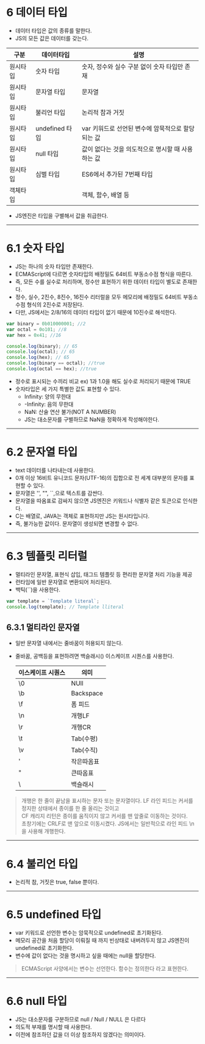 # 6 데이터 타입

- 데이터 타입은 값의 종류를 말한다.
- JS의 모든 값은 데이터를 갖는다.

| 구분     | 데이터타입     | 설명                                              |
| -------- | -------------- | ------------------------------------------------- |
| 원시타입 | 숫자 타입      | 숫자, 정수와 실수 구분 없이 숫자 타입만 존재      |
| 원시타입 | 문자열 타입    | 문자열                                            |
| 원시타입 | 불리언 타입    | 논리적 참과 거짓                                  |
| 원시타입 | undefined 타입 | var 키워드로 선언된 변수에 암묵적으로 할당되는 값 |
| 원시타입 | null 타입      | 값이 없다는 것을 의도적으로 명시할 때 사용하는 값 |
| 원시타입 | 심벌 타입      | ES6에서 추가된 7번째 타입                         |
| 객체타입 |                | 객체, 함수, 배열 등                               |

- JS엔진은 타입을 구별해서 값을 취급한다.

---

# 6.1 숫자 타입

- JS는 하나의 숫자 타입만 존재한다.
- ECMAScript에 다르면 숫자타입의 배정밀도 64비트 부동소수점 형식을 따른다.
- 즉, 모든 수를 실수로 처리하며, 정수만 표현하기 위한 데이터 타입이 별도로 존재한다.
- 정수, 실수, 2진수, 8진수, 16진수 리터럴을 모두 메모리에 배정밀도 64비트 부동소수점 형식의 2진수로 저장된다.
- 다만, JS에서는 2/8/16의 데이터 타입이 없기 때문에 10진수로 해석한다.

```js
var binary = 0b010000001; //2
var octal = 0o101; //8
var hex = 0x41; //16

console.log(binary); // 65
console.log(octal); // 65
console.log(hex); // 65
console.log(binary == octal); //true
console.log(octal == hex); //true
```

- 정수로 표시되는 수끼리 비교 ex) 1과 1.0을 해도 실수로 처리되기 때문에 TRUE
- 숫자타입은 세 가지 특별한 값도 표현할 수 있다.
  - Infinity: 양의 무한대
  - -Infinity: 음의 무한대
  - NaN: 산술 연산 불가(NOT A NUMBER)
  - JS는 대소문자를 구별하므로 NaN을 정확하게 작성해야한다.

---

# 6.2 문자열 타입

- text 데이터를 나타내는데 사용한다.
- 0개 이상 16비트 유니코드 문자(UTF-16)의 집합으로 전 세계 대부분의 문자를 표현할 수 있다.
- 문자열은 '', "", ``,으로 텍스트를 감싼다.
- 문자열을 따옴표로 감싸지 않으면 JS엔진은 키워드나 식별자 같은 토큰으로 인식한다.
- C는 배열로, JAVA는 객체로 표현하지만 JS는 원시타입니다.
- 즉, 불가능한 값이다. 문자열이 생성되면 변경할 수 없다.

---

# 6.3 템플릿 리터럴

- 멀티라인 문자열, 표현식 삽입, 태그드 템플릿 등 편리한 문자열 처리 기능을 제공
- 런타임에 일반 문자열로 변환되어 처리된다.
- 백틱(``)을 사용한다.

```js
var template = `Template literal`;
console.log(template); // Template lliteral
```

## 6.3.1 멀티라인 문자열

- 일반 문자열 내에서는 줄바꿈이 허용되지 않는다.
- 줄바꿈, 공백등을 표현하려면 백슬래시(\) 이스케이프 시퀀스를 사용한다.

  | 이스케이프 시퀀스 | 의미       |
  | ----------------- | ---------- |
  | \0                | NUll       |
  | \b                | Backspace  |
  | \f                | 폼 피드    |
  | \n                | 개행LF     |
  | \r                | 개행CR     |
  | \t                | Tab(수평)  |
  | \v                | Tab(수직)  |
  | \'                | 작은따옴표 |
  | \"                | 큰따옴표   |
  | \\                | 백슬래시   |

> 개행은 한 줄이 끝남을 표시하는 문자 또는 문자열이다.
> LF 라인 피드는 커서를 정지한 상태에서 종이를 한 줄 올리는 것이고</br>
> CF 캐리지 리턴은 종이를 움직이지 않고 커서를 맨 앞줄로 이동하는 것이다.</br>
> 초창기에는 CRLF로 맨 앞으로 이동시켰다.
> JS에서는 일반적으로 라인 피드 \n 을 사용해 개행한다.

---

# 6.4 불리언 타입

- 논리적 참, 거짓은 true, false 뿐이다.

---

# 6.5 undefined 타입

- var 키워드로 선언한 변수는 암묵적으로 undefined로 초기화된다.
- 메모리 공간을 처음 할당이 이뤄질 때 까지 빈상태로 내버려두지 않고 JS엔진이 undefined로 초기화한다.
- 변수에 값이 없다는 것을 명시하고 싶을 때에는 null을 할당한다.

> ECMAScript 사양에서는 변수는 선언한다. 함수는 정의한다 라고 표현한다.

---

# 6.6 null 타입

- JS는 대소문자를 구분하므로 null / Null / NULL 은 다르다
- 의도적 부재를 명시할 때 사용한다.
- 이전에 참조하던 값을 더 이상 참조하지 않겠다는 의미이다.
